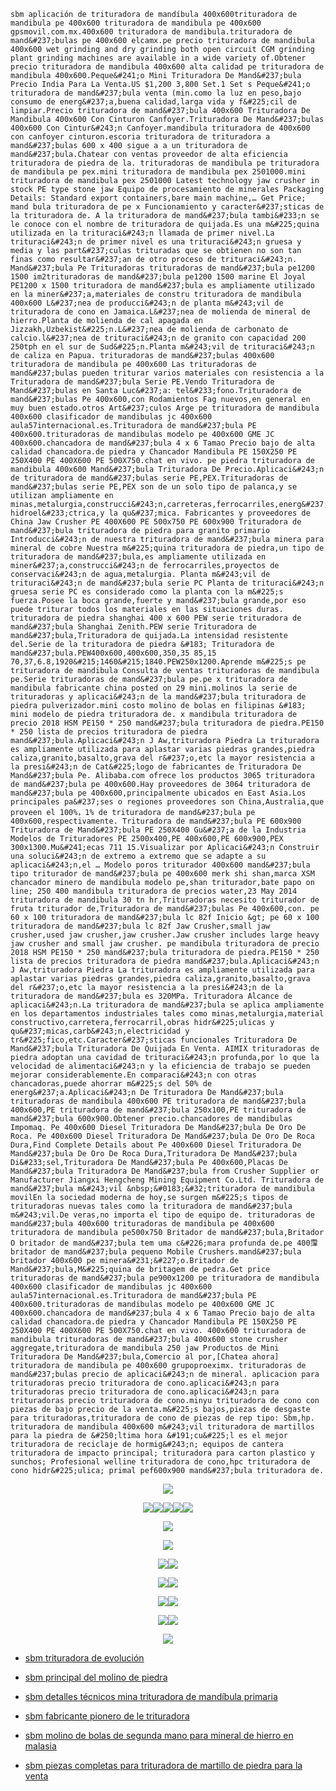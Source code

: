 
```
sbm aplicación de trituradora de mandíbula 400x600trituradora de mandibula pe 400x600 trituradora de mandibula pe 400x600 gpsmovil.com.mx.400x600 trituradora de mandibula.trituradora de mand&#237;bulas pe 400x600 elcamx.pe precio trituradora de mandibula 400x600 wet grinding and dry grinding both open circuit CGM grinding plant grinding machines are available in a wide variety of.Obtener precio trituradora de mandibula 400x600 alta calidad pe trituradora de mandibula 400x600.Peque&#241;o Mini Trituradora De Mand&#237;bula Precio India Para La Venta.US $1,200 3,800 Set.1 Set s Peque&#241;o trituradora de mand&#237;bula venta (min.como la luz en peso,bajo consumo de energ&#237;a,buena calidad,larga vida y f&#225;cil de limpiar.Precio trituradora de mand&#237;bula 400x600 Trituradora De Mandibula 400x600 Con Cinturon Canfoyer.Trituradora De Mand&#237;bulas 400x600 Con Cintur&#243;n Canfoyer.mandibula trituradora de 400x600 con canfoyer cinturon.escoria trituradora de trituradora a mand&#237;bulas 600 x 400 sigue a a un trituradora de mand&#237;bula.Chatear con ventas proveedor de alta eficiencia trituradora de piedra de la. trituradoras de mandibula pe trituradora de mandibula pe pex.mini trituradora de mandibula pex 2501000.mini trituradora de mandibula pex 2501000 Latest technology jaw crusher in stock PE type stone jaw Equipo de procesamiento de minerales Packaging Details: Standard export containers,bare main machine,… Get Price; mand bula trituradora de pe x Funcionamiento y caracter&#237;sticas de la trituradora de. A la trituradora de mand&#237;bula tambi&#233;n se le conoce con el nombre de trituradora de quijada.Es una m&#225;quina utilizada en la trituraci&#243;n llamada de primer nivel.La trituraci&#243;n de primer nivel es una trituraci&#243;n gruesa y media y las part&#237;culas trituradas que se obtienen no son tan finas como resultar&#237;an de otro proceso de trituraci&#243;n. Mand&#237;bula Pe Trituradoras trituradoras de mand&#237;bula pe1200 1500 im2trituradoras de mand&#237;bula pe1200 1500 marine El Joyal PE1200 x 1500 trituradora de mand&#237;bula es ampliamente utilizado en la miner&#237;a,materiales de constru trituradora de mandibula 400x600 L&#237;nea de producci&#243;n de planta m&#243;vil de trituradora de cono en Jamaica.L&#237;nea de molienda de mineral de hierro.Planta de molienda de cal apagada en Jizzakh,Uzbekist&#225;n.L&#237;nea de molienda de carbonato de calcio.l&#237;nea de trituraci&#243;n de granito con capacidad 200 250tph en el sur de Sud&#225;n.Planta m&#243;vil de trituraci&#243;n de caliza en Papua. trituradoras de mand&#237;bulas 400x600 trituradora de mandibula pe 400x600 Las trituradoras de mand&#237;bulas pueden triturar varios materiales con resistencia a la Trituradora de mand&#237;bula Serie PE.Vendo Trituradora de Mand&#237;bulas en Santa Luc&#237;a: tel&#233;fono.Trituradora de mand&#237;bulas Pe 400x600,con Rodamientos Fag nuevos,en general en muy buen estado.otros Art&#237;culos Arge pe trituradora de mandibula 400x600 clasificador de mandibulas jc 400x600 aula57internacional.es.Trituradora de mand&#237;bula PE 400x600.trituradoras de mandibulas modelo pe 400x600 GME JC 400x600.chancadora de mand&#237;bula 4 x 6 Tamao Precio bajo de alta calidad chancadora.de piedra y Chancador Mandibula PE 150X250 PE 250X400 PE 400X600 PE 500X750.chat en vivo. pe piedra trituradora de mandibula 400x600 Mand&#237;bula Trituradora De Precio.Aplicaci&#243;n de trituradora de mand&#237;bulas serie PE,PEX.Trituradoras de mand&#237;bulas serie PE,PEX son de un solo tipo de palanca,y se utilizan ampliamente en minas,metalurgia,construcci&#243;n,carreteras,ferrocarriles,energ&#237;a hidroel&#233;ctrica,y la qu&#237;mica. Fabricantes y proveedores de China Jaw Crusher PE 400X600 PE 500x750 PE 600x900 Trituradora de mand&#237;bula trituradora de piedra para granito primario Introducci&#243;n de nuestra trituradora de mand&#237;bula minera para mineral de cobre Nuestra m&#225;quina trituradora de piedra,un tipo de trituradora de mand&#237;bula,es ampliamente utilizada en miner&#237;a,construcci&#243;n de ferrocarriles,proyectos de conservaci&#243;n de agua,metalurgia. Planta m&#243;vil de trituraci&#243;n de mand&#237;bula serie PC Planta de trituraci&#243;n gruesa serie PC es considerado como la planta con la m&#225;s fuerza.Posee la boca grande,fuerte y mand&#237;bula grande,por eso puede triturar todos los materiales en las situaciones duras. trituradora de piedra shanghai 400 x 600 PEW serie trituradora de mand&#237;bula Shanghai Zenith.PEW serie Trituradora de mand&#237;bula,Trituradora de quijada.La intensidad resistente del.Serie de la trituradora de piedra &#183; Trituradora de mand&#237;bula.PEW400x600,400x600,350,35 85,15 70,37,6.8,1920&#215;1460&#215;1840.PEW250x1200.Aprende m&#225;s pe trituradora de mandibula Consulta de ventas trituradoras de mandibula pe.Serie trituradoras de mand&#237;bula pe.pe x trituradora de mandibula fabricante china posted on 29 mini.molinos la serie de trituradoras y aplicaci&#243;n de la mand&#237;bula trituradora de piedra pulverizador.mini costo molino de bolas en filipinas &#183; mini modelo de piedra trituradora de. x mandibula trituradora de precio 2018 HSM PE150 * 250 mand&#237;bula trituradora de piedra.PE150 * 250 lista de precios trituradora de piedra mand&#237;bula.Aplicaci&#243;n J Aw,trituradora Piedra La trituradora es ampliamente utilizada para aplastar varias piedras grandes,piedra caliza,granito,basalto,grava del r&#237;o,etc la mayor resistencia a la presi&#243;n de Cat&#225;logo de fabricantes de Trituradora De Mand&#237;bula Pe. Alibaba.com ofrece los productos 3065 trituradora de mand&#237;bula pe 400x600.Hay proveedores de 3064 trituradora de mand&#237;bula pe 400x600,principalmente ubicados en East Asia.Los principales pa&#237;ses o regiones proveedores son China,Australia,que proveen el 100%，1% de trituradora de mand&#237;bula pe 400x600,respectivamente. Trituradora de mand&#237;bula PE 600x900 Trituradora de Mand&#237;bula PE 250X400 Gu&#237;a de la Industria Modelos de Trituradores PE 2500x400,PE 400x600,PE 600x900,PEX 300x1300.Mu&#241;ecas 711 15.Visualizar por Aplicaci&#243;n Construir una soluci&#243;n de extremo a extremo que se adapte a su aplicaci&#243;n,el … Modelo poros triturador 400x600 mand&#237;bula tipo triturador de mand&#237;bula pe 400x600 merk shi shan,marca XSM chancador minero de mandibula modelo pe,shan triturador,bate papo on line; 250 400 mandibula trituradora de precios water,23 May 2014 trituradora de mandibula 30 tn hr,Trituradoras necesito triturador de fruta triturador de,Trituradora de mand&#237;bulas Pe 400x600,con. pe 60 x 100 trituradora de mand&#237;bula lc 82f Inicio &gt; pe 60 x 100 trituradora de mand&#237;bula lc 82f Jaw Crusher,small jaw crusher,used jaw crusher,jaw crusher.Jaw crusher includes large heavy jaw crusher and small jaw crusher. pe mandibula trituradora de precio 2018 HSM PE150 * 250 mand&#237;bula trituradora de piedra.PE150 * 250 lista de precios trituradora de piedra mand&#237;bula.Aplicaci&#243;n J Aw,trituradora Piedra La trituradora es ampliamente utilizada para aplastar varias piedras grandes,piedra caliza,granito,basalto,grava del r&#237;o,etc la mayor resistencia a la presi&#243;n de la trituradora de mand&#237;bula es 320MPa. Trituradora Alcance de aplicaci&#243;n.La trituradora de mand&#237;bula se aplica ampliamente en los departamentos industriales tales como minas,metalurgia,material constructivo,carretera,ferrocarril,obras hidr&#225;ulicas y qu&#237;micas,carb&#243;n,electricidad y tr&#225;fico,etc.Caracter&#237;sticas funcionales Trituradora De Mand&#237;bula Trituradora De Quijada En Venta. AIMIX trituradoras de piedra adoptan una cavidad de trituraci&#243;n profunda,por lo que la velocidad de alimentaci&#243;n y la eficiencia de trabajo se pueden mejorar considerablemente.En comparaci&#243;n con otras chancadoras,puede ahorrar m&#225;s del 50% de energ&#237;a.Aplicaci&#243;n De Trituradora De Mand&#237;bula trituradoras de mandibula 400x600 PE trituradora de mand&#237;bula 400x600,PE trituradora de mand&#237;bula 250x100,PE trituradora de mand&#237;bula 600x900.Obtener precio.chancadores de mandibulas Impomaq. Pe 400x600 Diesel Trituradora De Mand&#237;bula De Oro De Roca. Pe 400x600 Diesel Trituradora De Mand&#237;bula De Oro De Roca Dura,Find Complete Details about Pe 400x600 Diesel Trituradora De Mand&#237;bula De Oro De Roca Dura,Trituradora De Mand&#237;bula Di&#233;sel,Trituradora De Mand&#237;bula Pe 400x600,Placas De Mand&#237;bula Trituradora De Mand&#237;bula from Crusher Supplier or Manufacturer Jiangxi Hengcheng Mining Equipment Co.Ltd. Trituradora de mand&#237;bula m&#243;vil &nbsp;&#0183;&#32;trituradora de mandibula movilEn la sociedad moderna de hoy,se surgen m&#225;s tipos de trituradoras nuevas tales como la trituradora de mand&#237;bula m&#243;vil.De veras,no importa el tipo de equipo de. trituradoras de mand&#237;bula 400x600 trituradoras de mandibula pe 400x600 trituradora de mandibula pe500x750 Britador de mand&#237;bula,Britador O britador de mand&#237;bula tem uma c&#226;mara profunda de.pe 400䨰 britador de mand&#237;bula pequeno Mobile Crushers.mand&#237;bula britador 400x600 pe minera&#231;&#227;o.Britador de Mand&#237;bula,M&#225;quina de britagem de pedra.Get price trituradoras de mand&#237;bula pe900x1200 pe trituradora de mandibula 400x600 clasificador de mandibulas jc 400x600 aula57internacional.es.Trituradora de mand&#237;bula PE 400x600.trituradoras de mandibulas modelo pe 400x600 GME JC 400x600.chancadora de mand&#237;bula 4 x 6 Tamao Precio bajo de alta calidad chancadora.de piedra y Chancador Mandibula PE 150X250 PE 250X400 PE 400X600 PE 500X750.chat en vivo. 400x600 trituradora de mandibula trituradoras de mand&#237;bula 400x600 stone crusher aggregate,trituradora de mandibula 250 jaw Productos de Mini Trituradora De Mand&#237;bula,Comercio al por,[Chatea ahora] trituradora de mandibula pe 400x600 grupoproeximx. trituradoras de mand&#237;bulas precio de aplicaci&#243;n de mineral. aplicacion para trituradoras precio trituradora de cono.aplicaci&#243;n para trituradoras precio trituradora de cono.aplicaci&#243;n para trituradoras precio trituradora de cono.minyu trituradora de cono con piezas de bajo precio de la venta.m&#225;s bajos,piezas de desgaste para trituradoras,trituradora de cono de piezas de rep tipo: Sbm,hp. trituradora de mandibula 400x600 m&#243;vil trituradora de martillos para la piedra de &#250;ltima hora &#191;cu&#225;l es el mejor trituradora de reciclaje de hormig&#243;n; equipos de cantera trituradora de impacto principal; trituradora para carton plastico y sunchos; Profesional welline trituradora de cono,hpc trituradora de cono hidr&#225;ulica; primal pef600x900 mand&#237;bula trituradora de. 
```

<div align="center">

<a href="https://es-crusher.shibang-china.com/github&k=sbm+aplicaci%C3%B3n+de+trituradora+de+mand%C3%ADbula+400x600"><img src="https://static.shibang-china.com/es/crusher/logo.jpg"></a>

<a href="https://es-crusher.shibang-china.com/github&k=sbm+aplicaci%C3%B3n+de+trituradora+de+mand%C3%ADbula+400x600"><img src="https://static.shibang-china.com/es/crusher/index.jpg"></a><a href="https://es-crusher.shibang-china.com/material.htmlgithub&k=sbm+aplicaci%C3%B3n+de+trituradora+de+mand%C3%ADbula+400x600"><img src="https://static.shibang-china.com/es/crusher/material.jpg"></a><a href="https://es-crusher.shibang-china.com/application.htmlgithub&k=sbm+aplicaci%C3%B3n+de+trituradora+de+mand%C3%ADbula+400x600"><img src="https://static.shibang-china.com/es/crusher/application.jpg"></a><a href="https://es-crusher.shibang-china.com/aboutus.htmlgithub&k=sbm+aplicaci%C3%B3n+de+trituradora+de+mand%C3%ADbula+400x600"><img src="https://static.shibang-china.com/es/crusher/aboutus.jpg"></a><a href="https://es-crusher.shibang-china.com/contact.htmlgithub&k=sbm+aplicaci%C3%B3n+de+trituradora+de+mand%C3%ADbula+400x600"><img src="https://static.shibang-china.com/es/crusher/contact.jpg"></a>

<a href="https://es-crusher.shibang-china.com/github&k=sbm+aplicaci%C3%B3n+de+trituradora+de+mand%C3%ADbula+400x600"><img src="https://static.shibang-china.com/es/crusher/banner.jpg"></a>

<a href="https://swt.shibang-china.com/github&k=sbm+aplicaci%C3%B3n+de+trituradora+de+mand%C3%ADbula+400x600"><img src="https://static.shibang-china.com/es/crusher/text.jpg"></a>

<a href="https://swt.shibang-china.com/github&k=sbm+aplicaci%C3%B3n+de+trituradora+de+mand%C3%ADbula+400x600"><img src="https://static.shibang-china.com/es/crusher/chat.jpg"></a><a href="https://es-crusher.shibang-china.com/contact.htmlgithub&k=sbm+aplicaci%C3%B3n+de+trituradora+de+mand%C3%ADbula+400x600"><img src="https://static.shibang-china.com/es/crusher/message.jpg"></a>

<a href="https://es-crusher.shibang-china.com/products/pe.htmlgithub&k=sbm+aplicaci%C3%B3n+de+trituradora+de+mand%C3%ADbula+400x600"><img src="https://static.shibang-china.com/es/crusher/pe.jpg"></a><a href="https://es-crusher.shibang-china.com/products/pf.htmlgithub&k=sbm+aplicaci%C3%B3n+de+trituradora+de+mand%C3%ADbula+400x600"><img src="https://static.shibang-china.com/es/crusher/pf.jpg"></a>

<a href="https://es-crusher.shibang-china.com/products/hpt.htmlgithub&k=sbm+aplicaci%C3%B3n+de+trituradora+de+mand%C3%ADbula+400x600"><img src="https://static.shibang-china.com/es/crusher/hpt.jpg"></a><a href="https://es-crusher.shibang-china.com/products/vsi.htmlgithub&k=sbm+aplicaci%C3%B3n+de+trituradora+de+mand%C3%ADbula+400x600"><img src="https://static.shibang-china.com/es/crusher/vsi.jpg"></a>

<a href="https://es-crusher.shibang-china.com/products/klv.htmlgithub&k=sbm+aplicaci%C3%B3n+de+trituradora+de+mand%C3%ADbula+400x600"><img src="https://static.shibang-china.com/es/crusher/klv.jpg"></a><a href="https://es-crusher.shibang-china.com/products/portable.htmlgithub&k=sbm+aplicaci%C3%B3n+de+trituradora+de+mand%C3%ADbula+400x600"><img src="https://static.shibang-china.com/es/crusher/portable.jpg"></a>

<a href="https://swt.shibang-china.com/github&k=sbm+aplicaci%C3%B3n+de+trituradora+de+mand%C3%ADbula+400x600"><img src="https://static.shibang-china.com/es/crusher/case.jpg"></a>

</div>


* [sbm trituradora de evolución](sbm%20trituradora%20de%20evoluci%C3%B3n.md)

* [sbm principal del molino de piedra](sbm%20principal%20del%20molino%20de%20piedra.md)

* [sbm detalles técnicos mina trituradora de mandíbula primaria](sbm%20detalles%20t%C3%A9cnicos%20mina%20trituradora%20de%20mand%C3%ADbula%20primaria.md)

* [sbm fabricante pionero de le trituradora](sbm%20fabricante%20pionero%20de%20le%20trituradora.md)

* [sbm molino de bolas de segunda mano para mineral de hierro en malasia](sbm%20molino%20de%20bolas%20de%20segunda%20mano%20para%20mineral%20de%20hierro%20en%20malasia.md)

* [sbm piezas completas para trituradora de martillo de piedra para la venta](sbm%20piezas%20completas%20para%20trituradora%20de%20martillo%20de%20piedra%20para%20la%20venta.md)